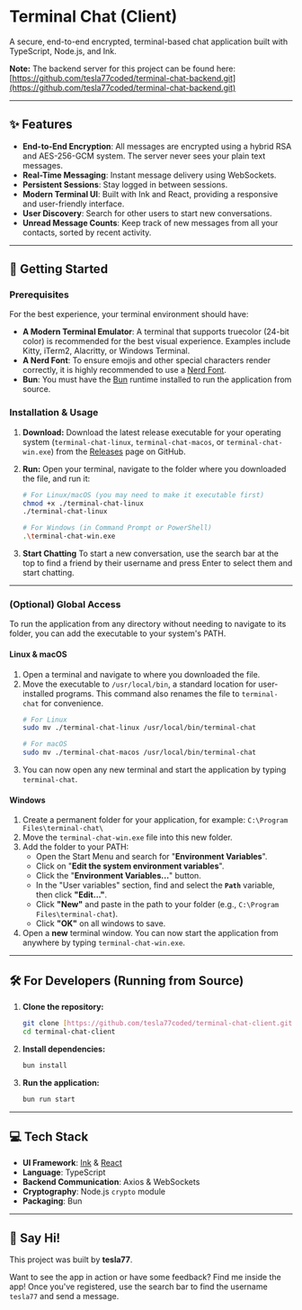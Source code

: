 # Terminal Chat (Client)

A secure, end-to-end encrypted, terminal-based chat application built with TypeScript, Node.js, and Ink.

**Note:** The backend server for this project can be found here: [https://github.com/tesla77coded/terminal-chat-backend.git](https://github.com/tesla77coded/terminal-chat-backend.git)


---

## ✨ Features

* **End-to-End Encryption**: All messages are encrypted using a hybrid RSA and AES-256-GCM system. The server never sees your plain text messages.
* **Real-Time Messaging**: Instant message delivery using WebSockets.
* **Persistent Sessions**: Stay logged in between sessions.
* **Modern Terminal UI**: Built with Ink and React, providing a responsive and user-friendly interface.
* **User Discovery**: Search for other users to start new conversations.
* **Unread Message Counts**: Keep track of new messages from all your contacts, sorted by recent activity.

---

## 🚀 Getting Started

### Prerequisites

For the best experience, your terminal environment should have:

* **A Modern Terminal Emulator**: A terminal that supports truecolor (24-bit color) is recommended for the best visual experience. Examples include Kitty, iTerm2, Alacritty, or Windows Terminal.
* **A Nerd Font**: To ensure emojis and other special characters render correctly, it is highly recommended to use a [Nerd Font](https://www.nerdfonts.com/).
* **Bun**: You must have the [Bun](https://bun.sh/) runtime installed to run the application from source.

### Installation & Usage

1.  **Download:**
    Download the latest release executable for your operating system (`terminal-chat-linux`, `terminal-chat-macos`, or `terminal-chat-win.exe`) from the [Releases](https://github.com/tesla77coded/terminal-chat-client/releases) page on GitHub.

2.  **Run:**
    Open your terminal, navigate to the folder where you downloaded the file, and run it:

    ```bash
    # For Linux/macOS (you may need to make it executable first)
    chmod +x ./terminal-chat-linux
    ./terminal-chat-linux

    # For Windows (in Command Prompt or PowerShell)
    .\terminal-chat-win.exe
    ```
3.  **Start Chatting**  To start a new conversation, use the search bar at the top to find a friend by their username and press Enter to select them and start chatting.
   
---

### (Optional) Global Access

To run the application from any directory without needing to navigate to its folder, you can add the executable to your system's PATH.

#### Linux & macOS

1.  Open a terminal and navigate to where you downloaded the file.
2.  Move the executable to `/usr/local/bin`, a standard location for user-installed programs. This command also renames the file to `terminal-chat` for convenience.
    ```bash
    # For Linux
    sudo mv ./terminal-chat-linux /usr/local/bin/terminal-chat

    # For macOS
    sudo mv ./terminal-chat-macos /usr/local/bin/terminal-chat
    ```
3.  You can now open any new terminal and start the application by typing `terminal-chat`.

#### Windows

1.  Create a permanent folder for your application, for example: `C:\Program Files\terminal-chat\`
2.  Move the `terminal-chat-win.exe` file into this new folder.
3.  Add the folder to your PATH:
    * Open the Start Menu and search for "**Environment Variables**".
    * Click on "**Edit the system environment variables**".
    * Click the "**Environment Variables...**" button.
    * In the "User variables" section, find and select the **`Path`** variable, then click **"Edit..."**.
    * Click **"New"** and paste in the path to your folder (e.g., `C:\Program Files\terminal-chat`).
    * Click **"OK"** on all windows to save.
4.  Open a **new** terminal window. You can now start the application from anywhere by typing `terminal-chat-win.exe`.

---

## 🛠️ For Developers (Running from Source)

1.  **Clone the repository:**
    ```bash
    git clone [https://github.com/tesla77coded/terminal-chat-client.git](https://github.com/tesla77coded/terminal-chat-client.git)
    cd terminal-chat-client
    ```

2.  **Install dependencies:**
    ```bash
    bun install
    ```

3.  **Run the application:**
    ```bash
    bun run start
    ```

---

## 💻 Tech Stack

* **UI Framework**: [Ink](https://github.com/vadimdemedes/ink) & [React](https://reactjs.org/)
* **Language**: TypeScript
* **Backend Communication**: Axios & WebSockets
* **Cryptography**: Node.js `crypto` module
* **Packaging**: Bun

---

## 👋 Say Hi!

This project was built by **tesla77**.

Want to see the app in action or have some feedback? Find me inside the app! Once you've registered, use the search bar to find the username `tesla77` and send a message.

